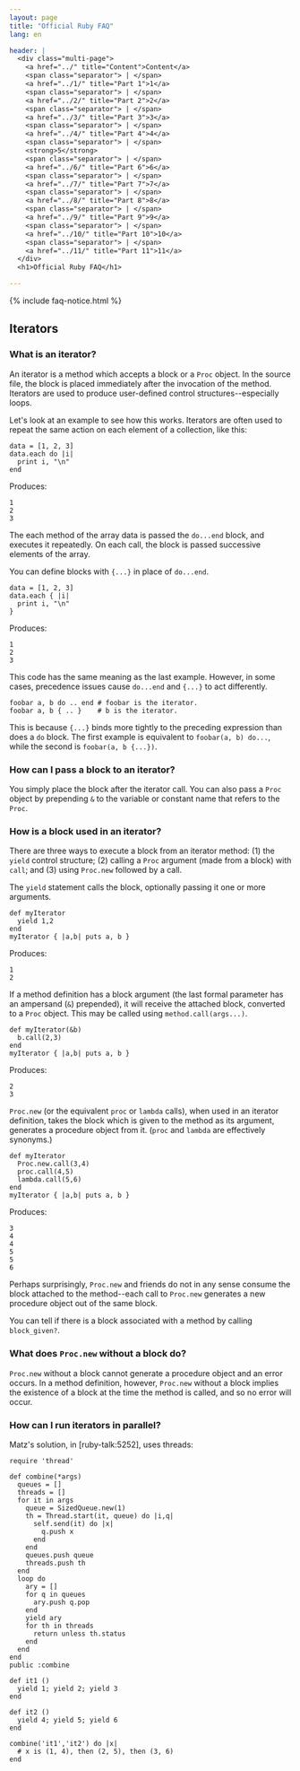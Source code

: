 ```yaml
---
layout: page
title: "Official Ruby FAQ"
lang: en

header: |
  <div class="multi-page">
    <a href="../" title="Content">Content</a>
    <span class="separator"> | </span>
    <a href="../1/" title="Part 1">1</a>
    <span class="separator"> | </span>
    <a href="../2/" title="Part 2">2</a>
    <span class="separator"> | </span>
    <a href="../3/" title="Part 3">3</a>
    <span class="separator"> | </span>
    <a href="../4/" title="Part 4">4</a>
    <span class="separator"> | </span>
    <strong>5</strong>
    <span class="separator"> | </span>
    <a href="../6/" title="Part 6">6</a>
    <span class="separator"> | </span>
    <a href="../7/" title="Part 7">7</a>
    <span class="separator"> | </span>
    <a href="../8/" title="Part 8">8</a>
    <span class="separator"> | </span>
    <a href="../9/" title="Part 9">9</a>
    <span class="separator"> | </span>
    <a href="../10/" title="Part 10">10</a>
    <span class="separator"> | </span>
    <a href="../11/" title="Part 11">11</a>
  </div>
  <h1>Official Ruby FAQ</h1>

---
```


{% include faq-notice.html %}

## Iterators

### What is an iterator?

An iterator is a method which accepts a block or a `Proc` object. In the
source file, the block is placed immediately after the invocation of the
method. Iterators are used to produce user-defined control
structures--especially loops.

Let's look at an example to see how this works. Iterators are often used to
repeat the same action on each element of a collection, like this:

~~~
data = [1, 2, 3]
data.each do |i|
  print i, "\n"
end
~~~

Produces:

~~~
1
2
3
~~~

The each method of the array data is passed the `do...end` block, and executes
it repeatedly. On each call, the block is passed successive elements of the
array.

You can define blocks with `{...}` in place of `do...end`.

~~~
data = [1, 2, 3]
data.each { |i|
  print i, "\n"
}
~~~

Produces:

~~~
1
2
3
~~~

This code has the same meaning as the last example. However, in some cases,
precedence issues cause `do...end` and `{...}` to act differently.

~~~
foobar a, b do .. end # foobar is the iterator.
foobar a, b { .. }    # b is the iterator.
~~~

This is because `{...}` binds more tightly to the preceding expression than
does a `do` block. The first example is equivalent to `foobar(a, b) do...`,
while the second is `foobar(a, b {...})`.

### How can I pass a block to an iterator?

You simply place the block after the iterator call. You can also pass a
`Proc` object by prepending `&` to the variable or constant name that refers
to the `Proc`.

### How is a block used in an iterator?

There are three ways to execute a block from an iterator method:
(1) the `yield` control structure; (2) calling a `Proc` argument
(made from a block) with `call`; and (3) using `Proc.new` followed by a call.

The `yield` statement calls the block, optionally passing it one or more
arguments.

~~~
def myIterator
  yield 1,2
end
myIterator { |a,b| puts a, b }
~~~

Produces:

~~~
1
2
~~~

If a method definition has a block argument (the last formal parameter has
an ampersand (`&`) prepended), it will receive the attached block, converted
to a `Proc` object. This may be called using `method.call(args...)`.

~~~
def myIterator(&b)
  b.call(2,3)
end
myIterator { |a,b| puts a, b }
~~~

Produces:

~~~
2
3
~~~

`Proc.new` (or the equivalent `proc` or `lambda` calls), when used in an
iterator definition, takes the block which is given to the method as its
argument, generates a procedure object from it.
(`proc` and `lambda` are effectively synonyms.)

~~~
def myIterator
  Proc.new.call(3,4)
  proc.call(4,5)
  lambda.call(5,6)
end
myIterator { |a,b| puts a, b }
~~~

Produces:

~~~
3
4
4
5
5
6
~~~

Perhaps surprisingly, `Proc.new` and friends do not in any sense consume
the block attached to the method--each call to `Proc.new` generates a new
procedure object out of the same block.

You can tell if there is a block associated with a method by calling
`block_given?`.

### What does `Proc.new` without a block do?

`Proc.new` without a block cannot generate a procedure object and an error
occurs. In a method definition, however, `Proc.new` without a block implies
the existence of a block at the time the method is called, and so no error
will occur.

### How can I run iterators in parallel?

Matz's solution, in [ruby-talk:5252], uses threads:

~~~
require 'thread'

def combine(*args)
  queues = []
  threads = []
  for it in args
    queue = SizedQueue.new(1)
    th = Thread.start(it, queue) do |i,q|
      self.send(it) do |x|
        q.push x
      end
    end
    queues.push queue
    threads.push th
  end
  loop do
    ary = []
    for q in queues
      ary.push q.pop
    end
    yield ary
    for th in threads
      return unless th.status
    end
  end
end
public :combine

def it1 ()
  yield 1; yield 2; yield 3
end

def it2 ()
  yield 4; yield 5; yield 6
end

combine('it1','it2') do |x|
  # x is (1, 4), then (2, 5), then (3, 6)
end
~~~
